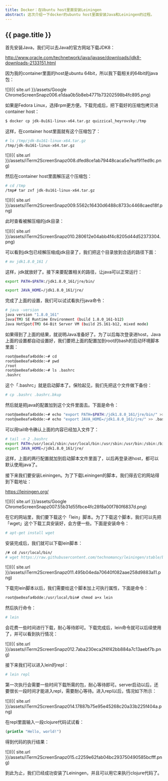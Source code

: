```yaml
---
title: Docker：在Ubuntu host里面安装Leiningen
abstract: 这次介绍一下docker的ubuntu host里面安装Java和Leiningen的过程。
---
```


## {{ page.title }}

首先安装Java，我们可以去Java的官方网站下载JDK8：

http://www.oracle.com/technetwork/java/javase/downloads/jdk8-downloads-2133151.html

因为我的container里面的host是ubuntu 64bit，所以我下载相关的64bit的java包：

![]({{ site.url }}/assets/Google ChromeScreenSnapz006.e1daa0b5b8eb4771b73202598b4fc895.png)

如果是Fedora Linux，选择rpm更方便。下载完成后，把下载好的压缩包拷贝进container host：

```bash
$ docker cp jdk-8u161-linux-x64.tar.gz quizzical_heyrovsky:/tmp
```

这样，在container host里面就有这个压缩包了：

```bash
# ls /tmp/jdk-8u161-linux-x64.tar.gz
/tmp/jdk-8u161-linux-x64.tar.gz
```

![]({{ site.url }}/assets/iTerm2ScreenSnapz008.dfed8ce1ab79448caca5e7eaf911ed9c.png)

然后在container host里面解压这个压缩包：

```bash
# cd /tmp
/tmp# tar zxf jdk-8u161-linux-x64.tar.gz
```

![]({{ site.url }}/assets/iTerm2ScreenSnapz009.5562c16430d6488c8733c4468caed18f.png)

此时查看被解压缩的jdk目录：

![]({{ site.url }}/assets/iTerm2ScreenSnapz010.280612e04abb4f4c8205d44d52373304.png)

可以看到jdk包已经解压缩成jdk目录了，我们把这个目录放到合适的路径下面：

```bash
# mv jdk1.8.0_161 /
```

这样，jdk就放好了。接下来要配置相关的路径，让java可以正常运行：

```bash
export PATH=$PATH:/jdk1.8.0_161/jre/bin/
```

```bash
export JAVA_HOME=/jdk1.8.0_161/jre/
```

完成了上面的设置，我们可以试试看执行java命令：

```bash
# java -version
java version "1.8.0_161"
Java(TM) SE Runtime Environment (build 1.8.0_161-b12)
Java HotSpot(TM) 64-Bit Server VM (build 25.161-b12, mixed mode)
```

如果得到了上面的结果，就说明Java准备好了。为了以后每次登录进host，Java上面的设置都自动设置好，我们要把上面的配置加到root的bash的启动环境脚本里面：

```bash
root@ae8eafa4bdde:~# cd
root@ae8eafa4bdde:~# pwd
/root
root@ae8eafa4bdde:~# ls .bashrc
.bashrc
```

这个「.bashrc」就是启动脚本了。保险起见，我们先把这个文件做下备份：

```bash
# cp .bashrc .bashrc.bkup
```

然后就是把java的配置加到这个文件里面去。下面是命令：

```bash
root@ae8eafa4bdde:~# echo "export PATH=$PATH:/jdk1.8.0_161/jre/bin/" >> .bashrc
root@ae8eafa4bdde:~# echo "export JAVA_HOME=/jdk1.8.0_161/jre/" >> .bashrc
```

可以用tail命令确认上面的内容已经加入文件了：

```bash
# tail -n 2 .bashrc
export PATH=/usr/local/sbin:/usr/local/bin:/usr/sbin:/usr/bin:/sbin:/bin:/jdk1.8.0_161/jre/bin/
export JAVA_HOME=/jdk1.8.0_161/jre/
```

这样，上面的两行配置就加到启动脚本文件里面了，以后再登录进host，都可以默认使用java了。

接下来我们要安装Leiningen。为了下载Leiningen的脚本，我们得去它的网站得到下载地址：

https://leiningen.org/

![]({{ site.url }}/assets/Google ChromeScreenSnapz007.55b31d55fbce4fc28f8a00f780f6837d.png)

在它的网站里，我们要下载这个「lein」脚本。为了下载这个脚本，我们可以先把「wget」这个下载工具安装好，会方便一些。下面是安装命令：

```bash
# apt-get install wget
```

安装完成后，我们就可以下载lein脚本：

```bash
/# cd /usr/local/bin/
# wget https://raw.githubusercontent.com/technomancy/leiningen/stable/bin/lein
```

![]({{ site.url }}/assets/iTerm2ScreenSnapz011.495b04eda70640f082aae258d9883a11.png)

下载完lein脚本以后，我们需要给这个脚本加上可执行属性，下面是命令：

```bash
root@ae8eafa4bdde:/usr/local/bin# chmod a+x lein
```

然后执行命令：

```bash
# lein
```

会花费一些时间进行下载，耐心等待即可。下载完成后，lein命令就可以后续使用了，并可以看到执行情况：

![]({{ site.url }}/assets/iTerm2ScreenSnapz012.7aba230eca2f4f42bb884a7c13aebf7b.png)

接下来我们可以进入lein的repl：

```bash
# lein repl
```

第一次执行会需要一些时间下载所需的包，耐心等待即可。server启动以后，还要很长一段时间才能进入repl，需要耐心等待。进入repl以后，情况如下所示：

![]({{ site.url }}/assets/iTerm2ScreenSnapz014.17887b75e95e45268c20a33b225f404a.png)

在repl里面输入一段clojure代码试试看：

```clojure
(println "Hello, world!")
```

得到代码的执行结果：

![]({{ site.url }}/assets/iTerm2ScreenSnapz015.c2259e62fab04bc293750490585bcfff.png)

到此为止，我们已经成功安装了Leiningen，并且可以用它来执行clojure代码了。

